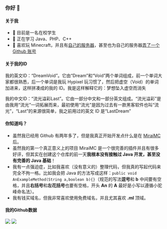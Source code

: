 ### 你好 👋
#### 关于我
- 🔭 目前是一名在校学生
- 🌱 正在学习 Java、PHP、C++
- 👯 喜欢玩 Minecraft，并且有[自己的服务器](https://www.mineblock.cc)，甚至也为自己的服务器[弄了一个 Github 账号](https://github.com/MineBlockMC)

#### 关于我的ID
我的英文ID：“DreamVoid”。它由“Dream”和“Void”两个单词组成，前一个单词大家都很熟悉，后一个单词是我玩 Hypixel 玩习惯了，然后把虚空（Void）的单词加进来，这样拼凑成的我的 ID。我是这样解释它的：梦想坠入虚空而消失

我的中文ID：“流光溢彩Last”。它由一部分中文和一部分英文组成。“流光溢彩”是由我用“流光”一词拓展而来，最初使用“流光”是因为过去有一款黑客软件也叫“流光”，“Last”的来源很简单，我之前用过的英文 ID 是“LastDream”

#### 你知道吗？
* 虽然我已经用 Github 有两年多了，但是我真正开始开发点什么是在 [MiraiMC](https://github.com/DreamVoid/MiraiMC) 后。
* 虽然我的第一个真正意义上的项目 MiraiMC 是一个很完善的插件并且有很多好评，但其实在创建这个仓库的前一天**我根本没有接触过 Java 开发，甚至没有完善的 Java 基础**！
* 我有一点强迫症，比如我喜欢（没有意义的）整理代码，但我真的写起代码来完全不拘一格。比如我会把 Java 的方法写成这样：```public void AnExampleMethod(String a,boolean b){}```（规范的写法**逗号**和 **b** 中间要有空格，并且**右括号**和**左花括号**也要有空格，开头 **An** 的 **A** 最好是小写以遵循小驼峰命名法）。
* 我有钱买域名，但我非常喜欢使用免费域名，并且尤其喜欢 **.ml** 顶域。

#### 我的Github数据
![](https://github-readme-stats.vercel.app/api?username=DreamVoid&show_icons=true&locale=cn)
![](https://github-readme-stats.vercel.app/api/top-langs/?username=DreamVoid&layout=compact&locale=cn)
